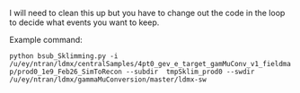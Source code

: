 I will need to clean this up but you have to change out the code in the loop to decide what events you want to keep.  

Example command:

`python bsub_Sklimming.py -i /u/ey/ntran/ldmx/centralSamples/4pt0_gev_e_target_gamMuConv_v1_fieldmap/prod0_1e9_Feb26_SimToRecon --subdir  tmpSklim_prod0 --swdir /u/ey/ntran/ldmx/gammaMuConversion/master/ldmx-sw`